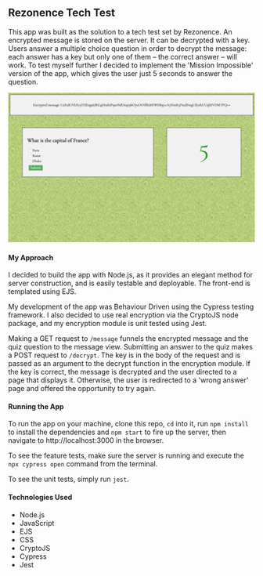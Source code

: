 ## Rezonence Tech Test
This app was built as the solution to a tech test set by Rezonence. An encrypted message is stored on the server. It can be decrypted with a key. Users answer a multiple choice question in order to decrypt the message: each answer has a key but only one of them – the correct answer – will work. To test myself further I decided to implement the 'Mission Impossible' version of the app, which gives the user just 5 seconds to answer the question.

![ScreenShot](public/images/ScreenShot1.png)

#### My Approach
I decided to build the app with Node.js, as it provides an elegant method for server construction, and is easily testable and deployable. The front-end is templated using EJS.

My development of the app was Behaviour Driven using the Cypress testing framework. I also decided to use real encryption via the CryptoJS node package, and my encryption module is unit tested using Jest.

Making a GET request to `/message` funnels the encrypted message and the quiz question to the message view. Submitting an answer to the quiz makes a POST request to `/decrypt`. The key is in the body of the request and is passed as an argument to the decrypt function in the encryption module. If the key is correct, the message is decrypted and the user directed to a page that displays it. Otherwise, the user is redirected to a 'wrong answer' page and offered the opportunity to try again.

#### Running the App
To run the app on your machine, clone this repo, `cd` into it, run `npm install` to install the dependencies and `npm start` to fire up the server, then navigate to http://localhost:3000 in the browser.

To see the feature tests, make sure the server is running and execute the `npx cypress open` command from the terminal.

To see the unit tests, simply run `jest`.

#### Technologies Used
- Node.js
- JavaScript
- EJS
- CSS
- CryptoJS
- Cypress
- Jest
